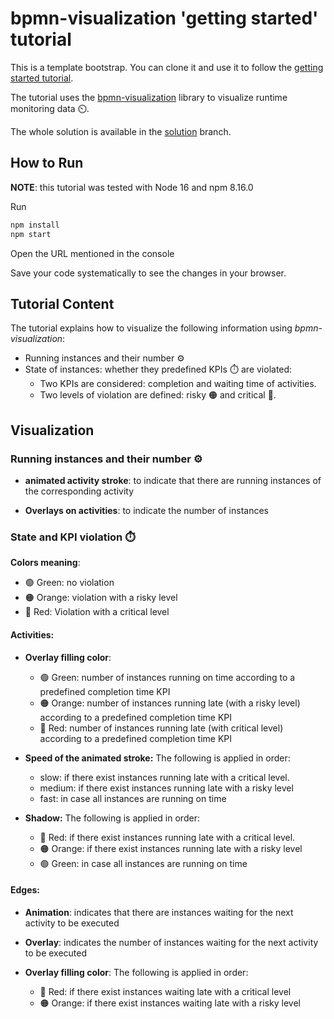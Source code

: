 # bpmn-visualization 'getting started' tutorial

This is a template bootstrap. You can clone it and use it to follow the [getting started tutorial](https://medium.com/@process-analytics/getting-started-with-bpmn-visualization-a54fbafae2df).

The tutorial uses the [bpmn-visualization](https://github.com/process-analytics/bpmn-visualization-js) library to visualize runtime monitoring data ⏲️.

The whole solution is available in the [solution](https://github.com/process-analytics/bpmn-visualization-tutorial-getting-started/tree/solution) branch.


## How to Run

**NOTE**: this tutorial was tested with Node 16 and npm 8.16.0

Run
```bash
npm install
npm start
```

Open the URL mentioned in the console

Save your code systematically to see the changes in your browser.

## Tutorial Content
The tutorial explains how to visualize the following information using *bpmn-visualization*:
- Running instances and their number ⚙️
- State of instances: whether they predefined KPIs ⏱️ are violated:
    - Two KPIs are considered: completion and waiting time of activities.
    - Two levels of violation are defined: risky 🟠 and critical 🔴.

## Visualization

### Running instances and their number ⚙️
- **animated activity stroke**: to indicate that there are running instances of the corresponding activity


- **Overlays on activities**: to indicate the number of instances

### State and KPI violation ⏱️
**Colors meaning**:
- 🟢 Green: no violation
- 🟠 Orange: violation with a risky level
- 🔴 Red: Violation with a critical level

#### Activities:
- **Overlay filling color**: 
    - 🟢 Green: number of instances running on time according to a predefined completion time KPI
    - 🟠 Orange: number of instances running late (with a risky level) according to a predefined completion time KPI
    - 🔴 Red: number of instances running late (with critical level) according to a predefined completion time KPI

- **Speed of the animated stroke:**  The following is applied in order:
    - slow: if there exist instances running late with a critical level.
    - medium: if there exist instances running late with a risky level
    - fast: in case all instances are running on time

- **Shadow:** The following is applied in order:
    - 🔴 Red: if there exist instances running late with a critical level.
    - 🟠 Orange: if there exist instances running late with a risky level
    - 🟢 Green: in case all instances are running on time

#### Edges:
- **Animation**: indicates that there are instances waiting for the next activity to be executed

- **Overlay**: indicates the number of instances waiting for the next activity to be executed

- **Overlay filling color**: The following is applied in order:
    - 🔴 Red: if there exist instances waiting late with a critical level
    - 🟠 Orange: if there exist instances waiting late with a risky level


